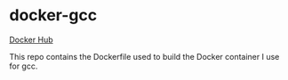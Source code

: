 # docker-gcc

[Docker Hub](https://hub.docker.com/r/smack0007/gcc)

This repo contains the Dockerfile used to build the Docker container I use for gcc.
